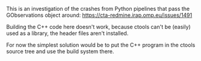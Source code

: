 This is an investigation of the crashes from Python pipelines
that pass the GObservations object around:
https://cta-redmine.irap.omp.eu/issues/1491

Building the C++ code here doesn't work, because ctools can't be (easily)
used as a library, the header files aren't installed.

For now the simplest solution would be to put the C++ program in the
ctools source tree and use the build system there.
